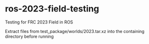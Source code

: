 # ros-2023-field-testing
Testing for FRC 2023 Field in ROS

Extract files from test_package/worlds/2023.tar.xz into the containing directory before running
